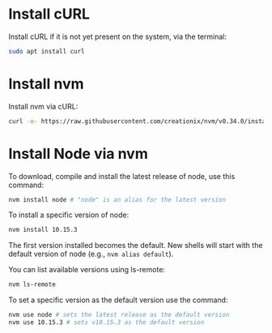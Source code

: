 <!-- TITLE: Install Node Js -->
<!-- SUBTITLE: ...on Linux Ubuntu 18.04 LTS using Node Version Manager (NVM) -->

# Install cURL
Install cURL if it is not yet present on the system, via the terminal:

```bash
sudo apt install curl
```

# Install nvm
Install nvm via cURL:

```bash
curl -o- https://raw.githubusercontent.com/creationix/nvm/v0.34.0/install.sh | bash
```

# Install Node via nvm
To download, compile and install the latest release of node, use this command:

```bash
nvm install node # "node" is an alias for the latest version
```

To install a specific version of node:

```bash
nvm install 10.15.3
```

The first version installed becomes the default. New shells will start with the default version of node (e.g., ```nvm alias default```).

You can list available versions using ls-remote:

```bash
nvm ls-remote
```

To set a specific version as the default version use the command:

```bash
nvm use node # sets the latest release as the default version
nvm use 10.15.3 # sets v10.15.3 as the default version
```